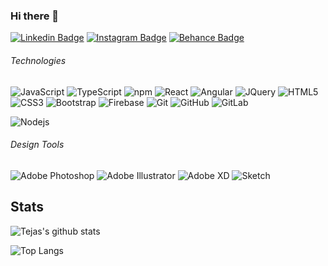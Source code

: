 ### Hi there 👋



[![Linkedin Badge](https://img.shields.io/badge/-Linkedin-blue?style=flat-square&logo=Linkedin&logoColor=white&link=https://www.linkedin.com/in/ksteja/)](https://www.linkedin.com/in/ksteja/)
[![Instagram Badge](https://img.shields.io/badge/-Instagram-8a3ab9?style=flat-square&logo=instagram&logoColor=white&link=https://www.linkedin.com/in/tej_218/)](https://www.instagram.com/tej_218/)
[![Behance Badge](https://img.shields.io/badge/-Behance-4b4b4b?style=flat-square&logo=behance&logoColor=white&link=https://www.behance.net/kstejas)](https://www.behance.net/kstejas)



###### Technologies

![JavaScript](https://img.shields.io/badge/-JavaScript-black?style=flat-square&logo=javascript)
![TypeScript](https://img.shields.io/badge/-TypeScript-000?style=flat-square&logo=typescript)
![npm](https://img.shields.io/badge/-npm-CB3837?style=flat-square&logo=npm&logoColor=white)
![React](https://img.shields.io/badge/-React-black?style=flat-square&logo=react)
![Angular](https://img.shields.io/badge/-Angular-red?style=flat-square&logo=angular)
![JQuery](https://img.shields.io/badge/-Jquery-blue?style=flat-square&logo=jquery)
![HTML5](https://img.shields.io/badge/-HTML5-E34F26?style=flat-square&logo=html5&logoColor=white)
![CSS3](https://img.shields.io/badge/-CSS3-1572B6?style=flat-square&logo=css3)
![Bootstrap](https://img.shields.io/badge/-Bootstrap-563D7C?style=flat-square&logo=bootstrap)
![Firebase](https://img.shields.io/badge/-Firebase-FFCA28?style=flat-square&logo=Firebase&logoColor=white)
![Git](https://img.shields.io/badge/-Git-black?style=flat-square&logo=git)
![GitHub](https://img.shields.io/badge/-GitHub-181717?style=flat-square&logo=github)
![GitLab](https://img.shields.io/badge/-GitLab-black?style=flat-square&logo=gitlab)

![Nodejs](https://img.shields.io/badge/-Nodejs-black?style=flat-square&logo=Node.js)


###### Design Tools

![Adobe Photoshop](https://img.shields.io/badge/-AdobePhotoshop-000?style=flat-square&logo=adobe-photoshop)
![Adobe Illustrator](https://img.shields.io/badge/-AdobeIllustrator-000?style=flat-square&logo=adobe-illustrator)
![Adobe XD](https://img.shields.io/badge/-AdobeXd-000?style=flat-square&logo=adobe-xd)
![Sketch](https://img.shields.io/badge/-Sketch-black?style=flat-square&logo=sketch)


## Stats

![Tejas's github stats](https://github-readme-stats.vercel.app/api?username=tejakadali&show_icons=true&theme=merko)

![Top Langs](https://github-readme-stats.vercel.app/api/top-langs/?username=tejakadali&hide=ShaderLab,ASP&layout=compact&theme=dracula)

